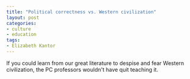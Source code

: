```yaml
---
title: "Political correctness vs. Western civilization"
layout: post
categories:
- culture
- education
tags:
- Elizabeth Kantor
---
```


If you could learn from our great literature to despise and fear Western civilization, the PC professors wouldn't have quit teaching it.
